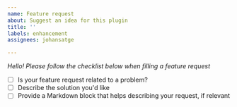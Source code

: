 ```yaml
---
name: Feature request
about: Suggest an idea for this plugin
title: ''
labels: enhancement
assignees: johansatge

---
```


_Hello! Please follow the checklist below when filling a feature request_

- [ ] Is your feature request related to a problem?
- [ ] Describe the solution you'd like
- [ ] Provide a Markdown block that helps describing your request, if relevant
